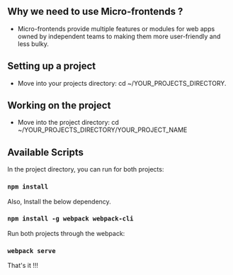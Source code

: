 ## Why we need to use Micro-frontends ?
  * Micro-frontends provide multiple features or modules for web apps owned by independent teams to making them more user-friendly and less bulky.

## Setting up a project
  * Move into your projects directory: cd ~/YOUR_PROJECTS_DIRECTORY.

## Working on the project
  * Move into the project directory: cd ~/YOUR_PROJECTS_DIRECTORY/YOUR_PROJECT_NAME 

## Available Scripts
In the project directory, you can run for both projects:
### `npm install`

Also, Install the below dependency.
### `npm install -g webpack webpack-cli`

Run both projects through the webpack:
### `webpack serve`

That's it !!!
